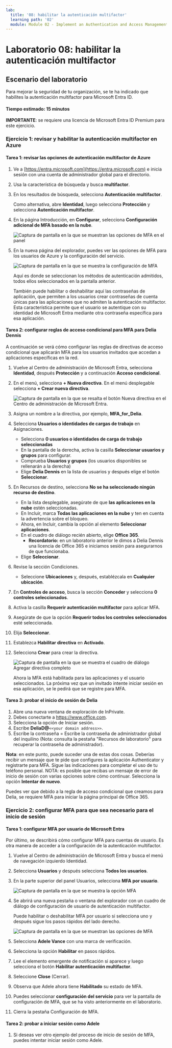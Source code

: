 ```yaml
---
lab:
  title: '08: habilitar la autenticación multifactor'
  learning path: '02'
  module: Module 02 - Implement an Authentication and Access Management Solution
---
```


# Laboratorio 08: habilitar la autenticación multifactor

## Escenario del laboratorio

Para mejorar la seguridad de tu organización, se te ha indicado que habilites la autenticación multifactor para Microsoft Entra ID.

#### Tiempo estimado: 15 minutos

**IMPORTANTE**: se requiere una licencia de Microsoft Entra ID Premium para este ejercicio.

### Ejercicio 1: revisar y habilitar la autenticación multifactor en Azure

#### Tarea 1: revisar las opciones de autenticación multifactor de Azure

1. Ve a [https://entra.microsoft.com](https://entra.microsoft.com) e inicia sesión con una cuenta de administrador global para el directorio.

2. Usa la característica de búsqueda y busca **multifactor**.

3. En los resultados de búsqueda, selecciona **Autenticación multifactor**.

    Como alternativa, abre **Identidad**, luego selecciona **Protección** y selecciona **Autenticación multifactor**.

4. En la página Introducción, en **Configurar**, selecciona **Configuración adicional de MFA basado en la nube**.

    ![Captura de pantalla en la que se muestran las opciones de MFA en el panel](./media/lp2-mod1-set-additional-mfa-settings.png)

5. En la nueva página del explorador, puedes ver las opciones de MFA para los usuarios de Azure y la configuración del servicio.

    ![Captura de pantalla en la que se muestra la configuración de MFA](./media/lp2-mod1-mfa-settings.png)

    Aquí es donde se seleccionan los métodos de autenticación admitidos, todos ellos seleccionados en la pantalla anterior.

    También puede habilitar o deshabilitar aquí las contraseñas de aplicación, que permiten a los usuarios crear contraseñas de cuenta únicas para las aplicaciones que no admiten la autenticación multifactor. Esta característica permite que el usuario se autentique con su identidad de Microsoft Entra mediante otra contraseña específica para esa aplicación.

#### Tarea 2: configurar reglas de acceso condicional para MFA para Delia Dennis

A continuación se verá cómo configurar las reglas de directivas de acceso condicional que aplicarán MFA para los usuarios invitados que accedan a aplicaciones específicas en la red.

1. Vuelve al Centro de administración de Microsoft Entra, selecciona **Identidad**, después **Protección** y a continuación **Acceso condicional**.

2. En el menú, selecciona **+ Nueva directiva**. En el menú desplegable selecciona **+ Crear nueva directiva**.

    ![Captura de pantalla en la que se resalta el botón Nueva directiva en el Centro de administración de Microsoft Entra.](./media/lp2-mod1-azure-ad-conditional-access-policy.png)

3. Asigna un nombre a la directiva, por ejemplo, **MFA_for_Delia**.

4. Selecciona **Usuarios o identidades de cargas de trabajo** en Asignaciones.

    - Selecciona **0 usuarios o identidades de carga de trabajo seleccionadas**  
    - En la pantalla de la derecha, activa la casilla **Seleccionar usuarios y grupos** para configurar.
    - Comprueba **Usuarios y grupos** (los usuarios disponibles se rellenarán a la derecha)
    - Elige **Delia Dennis** en la lista de usuarios y después elige el botón **Seleccionar**.

5. En Recursos de destino, selecciona **No se ha seleccionado ningún recurso de destino**.

   - En la lista desplegable, asegúrate de que **las aplicaciones en la nube** estén seleccionadas.
   - En Incluir, marca **Todas las aplicaciones en la nube** y ten en cuenta la advertencia sobre el bloqueo. 
   - Ahora, en Incluir, cambia la opción al elemento **Seleccionar aplicaciones**.
   - En el cuadro de diálogo recién abierto, elige **Office 365**.
      - **Recordatorio:** en un laboratorio anterior le dimos a Delia Dennis una licencia de Office 365 e iniciamos sesión para asegurarnos de que funcionaba.
   - Elige **Seleccionar**.

6. Revise la sección Condiciones.

   - Seleccione **Ubicaciones** y, después, establézcala en **Cualquier ubicación**.

7. En **Controles de acceso**, busca la sección **Conceder** y selecciona **0 controles seleccionados**.

8. Activa la casilla **Requerir autenticación multifactor** para aplicar MFA.

9. Asegúrate de que la opción **Requerir todos los controles seleccionados** esté seleccionada.

10. Elija **Seleccionar**.

11. Establezca **Habilitar directiva** en **Activado**.

12. Selecciona **Crear** para crear la directiva.

    ![Captura de pantalla en la que se muestra el cuadro de diálogo Agregar directiva completo](./media/lp2-mod1-conditional-access-new-policy-complete.png)

    Ahora la MFA está habilitada para las aplicaciones y el usuario seleccionados. La próxima vez que un invitado intente iniciar sesión en esa aplicación, se le pedirá que se registre para MFA.

#### Tarea 3: probar el inicio de sesión de Delia

1. Abre una nueva ventana de exploración de InPrivate.
2. Debes conectarte a https://www.office.com.
3. Selecciona la opción de Iniciar sesión.
4. Escribe **DeliaD@**`<<your domain address>>`.
5. Escribe la contraseña = Escribe la contraseña de administrador global del inquilino (Nota: consulta la pestaña "Recursos de laboratorio" para recuperar la contraseña de administrador).

**Nota**: en este punto, puede suceder una de estas dos cosas.  Deberías recibir un mensaje que te pide que configures la aplicación Authenticator y registrarte para MFA.  Sigue las indicaciones para completar el uso de tu teléfono personal.  NOTA: es posible que recibas un mensaje de error de inicio de sesión con varias opciones sobre cómo continuar.  Selecciona la opción **Intentar de nuevo**.

Puedes ver que debido a la regla de acceso condicional que creamos para Delia, se requiere MFA para iniciar la página principal de Office 365.

### Ejercicio 2: configurar MFA para que sea necesario para el inicio de sesión

#### Tarea 1: configurar MFA por usuario de Microsoft Entra

Por último, se describirá cómo configurar MFA para cuentas de usuario. Es otra manera de acceder a la configuración de la autenticación multifactor.

1. Vuelve al Centro de administración de Microsoft Entra y busca el menú de navegación izquierdo Identidad.

2. Selecciona **Usuarios** y después selecciona **Todos los usuarios**.

3. En la parte superior del panel Usuarios, selecciona **MFA por usuario**.

   ![Captura de pantalla en la que se muestra la opción MFA](./media/lp2-mod1-users-mfa.png)

4. Se abrirá una nueva pestaña o ventana del explorador con un cuadro de diálogo de configuración de usuario de autenticación multifactor.

   Puede habilitar o deshabilitar MFA por usuario si selecciona uno y después sigue los pasos rápidos del lado derecho.

   ![Captura de pantalla en la que se muestran las opciones de MFA](./media/lp2-mod1-mfa-service-settings-and-users.png)

5. Selecciona **Adele Vance** con una marca de verificación.
6. Selecciona la opción **Habilitar** en pasos rápidos.
7. Lee el elemento emergente de notificación si aparece y luego selecciona el botón **Habilitar autenticación multifactor**.
8. Seleccione **Close** (Cerrar).
9. Observa que Adele ahora tiene **Habilitado** su estado de MFA.
10. Puedes seleccionar **configuración del servicio** para ver la pantalla de configuración de MFA, que se ha visto anteriormente en el laboratorio.
11. Cierra la pestaña Configuración de MFA.

#### Tarea 2: probar a iniciar sesión como Adele

1. Si deseas ver otro ejemplo del proceso de inicio de sesión de MFA, puedes intentar iniciar sesión como Adele.
